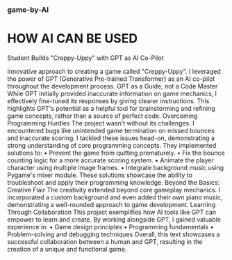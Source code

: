 ### game-by-AI

# HOW AI CAN BE USED

Student Builds "Creppy-Uppy" with GPT as AI Co-Pilot

Innovative approach to creating a game called "Creppy-Uppy". I leveraged the power
of GPT (Generative Pre-trained Transformer) as an AI co-pilot throughout the
development process.
GPT as a Guide, not a Code Master
While GPT initially provided inaccurate information on game mechanics, I
effectively fine-tuned its responses by giving clearer instructions. This highlights
GPT's potential as a helpful tool for brainstorming and refining game concepts, rather
than a source of perfect code.
Overcoming Programming Hurdles
The project wasn't without its challenges. I encountered bugs like unintended game
termination on missed bounces and inaccurate scoring. I tackled these issues head-on,
demonstrating a strong understanding of core programming concepts. They
implemented solutions to:
• Prevent the game from quitting prematurely.
• Fix the bounce counting logic for a more accurate scoring system.
• Animate the player character using multiple image frames.
• Integrate background music using Pygame's mixer module.
These solutions showcase the ability to troubleshoot and apply their programming
knowledge.
Beyond the Basics: Creative Flair
The creativity extended beyond core gameplay mechanics. I incorporated a custom
background and even added their own piano music, demonstrating a well-rounded
approach to game development.
Learning Through Collaboration
This project exemplifies how AI tools like GPT can empower to learn and create. By
working alongside GPT, I gained valuable experience in:
• Game design principles
• Programming fundamentals
• Problem-solving and debugging techniques
Overall, this text showcases a successful collaboration between a human and GPT,
resulting in the creation of a unique and functional game.
